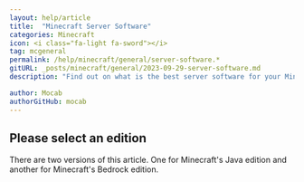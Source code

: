 ```yaml
---
layout: help/article
title:  "Minecraft Server Software"
categories: Minecraft
icon: <i class="fa-light fa-sword"></i>
tag: mcgeneral
permalink: /help/minecraft/general/server-software.*
gitURL: _posts/minecraft/general/2023-09-29-server-software.md
description: "Find out on what is the best server software for your Minecraft Server in Falix"

author: Mocab
authorGitHub: mocab
---
```


<div class="minecraft-edition-picker-placeholder">
    <i class="fa-duotone fa-slider"></i>
    <h2>Please select an edition</h2>
    <p>There are two versions of this article. One for Minecraft's Java edition and another for Minecraft's Bedrock edition.</p>
</div>
<style>.minecraft-edition-picker {display: contents !important;}</style>

<div style="display: none" id="java" markdown=1>

# Server Software
Selecting a server software is a crucial step in creating a server. This article will help you choose the software that fits your server's needs.

## Official Software:
### Vanilla
[Vanilla](https://www.minecraft.net/en-us/download/server) is the default software provided by Minecraft. It does not contain any modifications, nor does it support plugins or mods. We don't recommend using this software, as there are better alternatives.

### Snapshot
Snapshots are a testing version of Minecraft released by Mojang. They contain new features and additions to the game. They are released to the public in order for players to try out the new features and test if they function as intended. We don't advise using this software, as it may contain bugs or game-breaking changes.

## Plugins:
### Spigot
[Spigot](https://www.spigotmc.org/) is a modified version of Bukkit with hundreds of improvements and optimizations. We don't recommend using this software as there are many better alternatives, such as Paper and Purpur.

### PaperMC
[PaperMC](https://papermc.io/) is an optimised fork of Spigot that aims to provide stability, configuration, and performance. We recommend using this software, as it contains many configuration options and fixes many bugs and exploits. In addition, it provides support for Spigot and Bukkit plugins and even has its own plugin API!

### Purpur
[Purpur](https://purpurmc.org/) is an optimised fork of Paper. It's much more optimized, has more configuration options, and has more features than Paper. In addition, it provides support for Spigot, Bukkit, and Paper plugins. We recommend using this server software.

### Bukkit
[Bukkit](https://getbukkit.org/) is a lightly modified version of the Vanilla software, allowing it to run Bukkit plugins. We don't recommend using this software, as there are many better alternatives, such as Paper and Purpur.

### Sponge
[Sponge](https://spongepowered.org/) is an open-source server software which has 2 versions. The vanilla version allows you to use plugins designed for Sponge only. The Forge version allows you to use both Sponge plugins and Forge mods.

## Proxies:
### BungeeCord
[BungeeCord](https://www.spigotmc.org/wiki/bungeecord/) is a useful software developed by the SpigotMC team. It acts as a proxy between the player's client and the connected Minecraft servers, allowing them to hop between multiple servers with ease.

### WaterFall
[WaterFall](https://github.com/PaperMC/Waterfall) is a high-performance fork of BungeeCord that aims to be more stable and to include more features.

### Velocity
[Velocity](https://velocitypowered.com/) is a highly optimised server software designed for scalability, flexibility, and security. It connects multiple servers so that they appear as one.

## Mods:
### Forge
[Forge](https://files.minecraftforge.net/net/minecraftforge/forge) is a Minecraft software that allows players to use Forge mods and modpacks.

### Fabric
[Fabric](https://fabricmc.net/) is a lightweight Minecraft software used for Fabric mods. We recommend using this software in addition to a few optimization mods for the best vanilla experience.

## Both Plugins and Mods:
### Mohist
[Mohist](https://mohistmc.com/) is a hybrid server software that allows you to run Bukkit, Spigot, and Paper plugins alongside Forge mods.

### Magma
[Magma](https://magmafoundation.org/) is optimised hybrid server software. It is based on Forge and Paper, meaning it can run Bukkit, Spigot, and Paper plugins in addition to Forge mods.

### Catserver
[Catserver](https://catmc.org/) is an optimised hybrid server software. It contains many bug fixes, and it provides its own API. It allows Bukkit and Spigot plugins to function alongside Forge mods.

### Arclight
[Arclight](https://github.com/IzzelAliz/Arclight) is a hybrid server software that allows you to run Bukkit and Spigot plugins alongside Forge mods.

</div>

<div style="display: none" id="bedrock" markdown=1>

# Server Software

Choosing your server's software is a very important task. This article will help you choose the software that fits your server's needs.

## Vanilla:

### Vanilla
[Vanilla](https://www.minecraft.net/en-us/download/server/bedrock) is the default Bedrock software provided by Minecraft. It does not support plugins.

## Plugins:

### Pocketmine (PMMP)
[Pocketmine](https://www.pocketmine.net) is a lightweight Minecraft Bedrock server software that supports Pocketmine plugins.

### Nukkit
[Nukkit](https://github.com/Nukkit/Nukkit) is nuclear-powered server software for Minecraft Bedrock Edition.

### PowerNukkit
[PowerNukkit](https://powernukkit.org/) is a modified version of Nukkit, a Bedrock Edition Minecraft server software made in Java, which adds support to a huge amount of features like water-logging, all new blocks, more plugin events, offhand slot, bug fixes and many more.

</div>